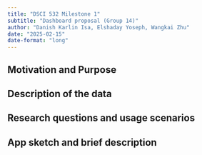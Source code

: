 ```yaml
---
title: "DSCI 532 Milestone 1"
subtitle: "Dashboard proposal (Group 14)"
author: "Danish Karlin Isa, Elshaday Yoseph, Wangkai Zhu"
date: "2025-02-15"
date-format: "long"
---
```


## Motivation and Purpose

## Description of the data

## Research questions and usage scenarios

## App sketch and brief description